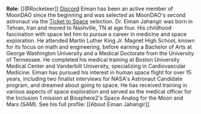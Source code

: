 **Role**: [[@Rocketeer]]
[Discord](https://discord.com/users/926294531085856858)
Eiman has been an active member of MoonDAO since the beginning and was selected as MoonDAO's second astronaut via the [Ticket to Space](https://app.moondao.com/sweepstakes) selection. Dr. Eiman Jahangir was born in Tehran, Iran and moved to Nashville, TN at age four. His childhood fascination with space led him to pursue a career in medicine and space exploration. He attended Martin Luther King Jr. Magnet High School, known for its focus on math and engineering, before earning a Bachelor of Arts at George Washington University and a Medical Doctorate from the University of Tennessee. He completed his medical training at Boston University Medical Center and Vanderbilt University, specializing in Cardiovascular Medicine. Eiman has pursued his interest in human space flight for over 15 years, including two finalist interviews for NASA's Astronaut Candidate program, and dreamed about going to space. He has received training in various aspects of space exploration and served as the medical officer for the Inclusion 1 mission at Biosphere2's Space Analog for the Moon and Mars (SAM). See his full profile: [[About Eiman Jahangir]].